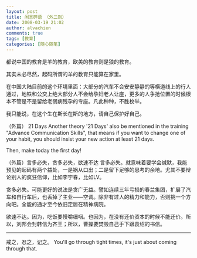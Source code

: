 ```yaml
---
layout: post
title: 闲言碎语 （外二则）
date: 2008-03-19 21:02
author: alvachien
comments: true
tags: [教育]
categories: [随心随笔]
---
```

都说中国的教育是羊的教育，欧美的教育则是狼的教育。

其实未必尽然，起码所谓的羊的教育只能算在家里。

在中国大陆目前的这个环境里面：大部分的汽车不会安安静静的等横道线上的行人通过，地铁和公交上绝大部分人不会给孕妇老人让座，更多的人争抢位置的时候根本不管是不是留给老弱病残孕的专座。凡此种种，不胜枚举。

我只能说，在这个生在斯长在斯的地方，请自己保护好自己。

（外篇） 21 Days 
Another theory '21 Days' also be mentioned in the training "Advance Communication Skills", that means if you want to change one of your habit, you should insist your new action at least 21 days.

Then, make today the first day!

（外篇）言多必失，贪多必失，欲速不达
言多必失。就意味着要学会缄默，我能预见的起码有两个益处，一是祸从口出；二是留下足够的思考的余地。尤其不要辩论别人的疯狂信仰，比如李宇春，比如LV。

贪多必失。可能更好的说法是贪广无益。譬如连续三年亏损的春兰集团，扩展了汽车和自行车后，也丢掉了主业——空调。除非有过人的精力和能力，否则挑一个方向吧。全能的通才至今依旧定居在精神病院。

欲速不达。因为，吃饭要慢嚼细咽。也因为，在没有还价资本的时候不能还价。所以，刘邦会封韩信为齐王；所以，曹操要焚毁自己手下跟袁绍的书信。


--------------------------------------------------------------------------------

戒之，忍之，记之。
You'll go through tight times, it's just about coming through that.

